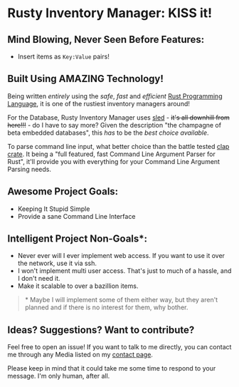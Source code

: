 # Rusty Inventory Manager: KISS it!

## Mind Blowing, Never Seen Before Features:
 - Insert items as `Key:Value` pairs!

## Built Using AMAZING Technology!
Being written *entirely* using the *safe*, *fast* and *efficient*
[Rust Programming Language](https://www.rust-lang.org/), it is 
one of the rustiest inventory managers around!

For the Database, Rusty Inventory Manager uses [sled](https://github.com/spacejam/sled) - ~~it's all downhill from here!!!~~ - do I have to say more? Given the description "the champagne of beta embedded databases", this *has* to be the *best choice available*.

To parse command line input, what better choice than the 
battle tested [clap crate](https://github.com/clap-rs/clap).
It being a "full featured, fast Command Line Argument Parser for Rust", it'll provide you with everything for your Command Line Argument Parsing needs.

## Awesome Project Goals:
 - Keeping It Stupid Simple
 - Provide a sane Command Line Interface

## Intelligent Project Non-Goals*:
 - Never ever will I ever implement web access. If you want to use it over the network, use it via ssh.
 - I won't implement multi user access. That's just to much of a hassle, and I don't need it.
 - Make it scalable to over a bazillion items.

> \* Maybe I will implement some of them either way, but they aren't planned and if there is no interest for them, why bother.

## Ideas? Suggestions? Want to contribute?
Feel free to open an issue! If you want to talk to me directly,
you can contact me through any Media listed on my [contact page](https://andi-makes.dev/contact).

Please keep in mind that it could take me some time 
to respond to your message. I'm only human, after all.
